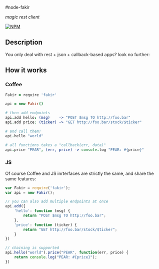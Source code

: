 #node-fakir

*magic rest client*

[![NPM](https://nodei.co/npm/petri.png?downloads=true&stars=true)](https://nodei.co/npm/petri/)

## Description

You only deal with rest + json + callback-based apps? look no further:

## How it works


### Coffee
```coffeescript
Fakir = require 'fakir'

api = new Fakir()

# then add endpoints
api.add hello: (msg)    -> "POST $msg TO http://foo.bar"
api.add price: (ticker) -> "GET http://foo.bar/stock/$ticker"

# and call them!
api.hello "world"

# all functions takes a "callback(err, data)"
api.price "PEAR", (err, price) -> console.log "PEAR: #{price}"
```

### JS

Of course Coffee and JS inrterfaces are strictly the same, and share the same features:

```javascript
var Fakir = require('fakir');
var api = new Fakir();

// you can also add multiple endpoints at once
api.add({
    'hello': function (msg) { 
        return "POST $msg TO http://foo.bar";
    },
    'price': function (ticker) { 
        return "GET http://foo.bar/stock/$ticker";
    }
})

// chaining is supported
api.hello("world").price("PEAR", function(err, price) { 
    return console.log("PEAR: #{price}");
})

```

